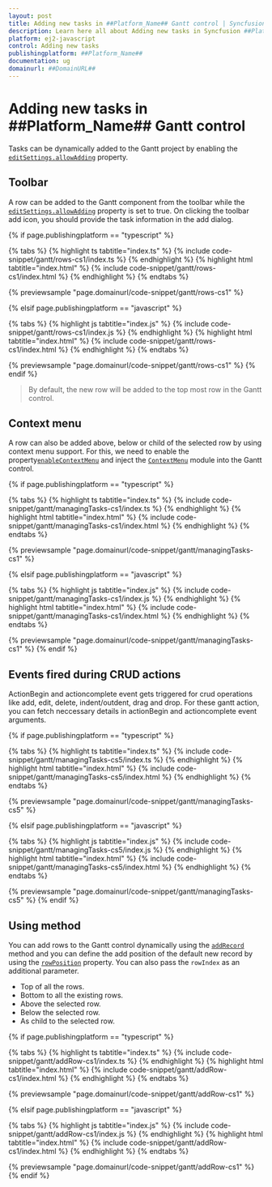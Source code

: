 ```yaml
---
layout: post
title: Adding new tasks in ##Platform_Name## Gantt control | Syncfusion
description: Learn here all about Adding new tasks in Syncfusion ##Platform_Name## Gantt control of Syncfusion Essential JS 2 and more.
platform: ej2-javascript
control: Adding new tasks 
publishingplatform: ##Platform_Name##
documentation: ug
domainurl: ##DomainURL##
---
```


# Adding new tasks in ##Platform_Name## Gantt control

Tasks can be dynamically added to the Gantt project by enabling the [`editSettings.allowAdding`](../../api/gantt/editSettings/#allowadding) property.

## Toolbar

A row can be added to the Gantt component from the toolbar while the [`editSettings.allowAdding`](../../api/gantt/editSettings/#allowadding) property is set to true. On clicking the toolbar add icon, you should provide the task information in the add dialog.

{% if page.publishingplatform == "typescript" %}

 {% tabs %}
{% highlight ts tabtitle="index.ts" %}
{% include code-snippet/gantt/rows-cs1/index.ts %}
{% endhighlight %}
{% highlight html tabtitle="index.html" %}
{% include code-snippet/gantt/rows-cs1/index.html %}
{% endhighlight %}
{% endtabs %}
        
{% previewsample "page.domainurl/code-snippet/gantt/rows-cs1" %}

{% elsif page.publishingplatform == "javascript" %}

{% tabs %}
{% highlight js tabtitle="index.js" %}
{% include code-snippet/gantt/rows-cs1/index.js %}
{% endhighlight %}
{% highlight html tabtitle="index.html" %}
{% include code-snippet/gantt/rows-cs1/index.html %}
{% endhighlight %}
{% endtabs %}

{% previewsample "page.domainurl/code-snippet/gantt/rows-cs1" %}
{% endif %}

> By default, the new row will be added to the top most row in the Gantt control.

## Context menu

A row can also be added above, below or child of the selected row by using context menu support. For this, we need to enable the property[`enableContextMenu`](../../api/gantt/#enablecontextmenu) and inject the [`ContextMenu`](../../api/gantt/#contextmodule) module into the Gantt control.

{% if page.publishingplatform == "typescript" %}

 {% tabs %}
{% highlight ts tabtitle="index.ts" %}
{% include code-snippet/gantt/managingTasks-cs1/index.ts %}
{% endhighlight %}
{% highlight html tabtitle="index.html" %}
{% include code-snippet/gantt/managingTasks-cs1/index.html %}
{% endhighlight %}
{% endtabs %}
        
{% previewsample "page.domainurl/code-snippet/gantt/managingTasks-cs1" %}

{% elsif page.publishingplatform == "javascript" %}

{% tabs %}
{% highlight js tabtitle="index.js" %}
{% include code-snippet/gantt/managingTasks-cs1/index.js %}
{% endhighlight %}
{% highlight html tabtitle="index.html" %}
{% include code-snippet/gantt/managingTasks-cs1/index.html %}
{% endhighlight %}
{% endtabs %}

{% previewsample "page.domainurl/code-snippet/gantt/managingTasks-cs1" %}
{% endif %}

## Events fired during CRUD actions

ActionBegin and actioncomplete event gets triggered for crud operations like add, edit, delete, indent/outdent, drag and drop. For these gantt action, you can fetch neccessary details in actionBegin and actioncomplete event arguments.

{% if page.publishingplatform == "typescript" %}

 {% tabs %}
{% highlight ts tabtitle="index.ts" %}
{% include code-snippet/gantt/managingTasks-cs5/index.ts %}
{% endhighlight %}
{% highlight html tabtitle="index.html" %}
{% include code-snippet/gantt/managingTasks-cs5/index.html %}
{% endhighlight %}
{% endtabs %}
        
{% previewsample "page.domainurl/code-snippet/gantt/managingTasks-cs5" %}

{% elsif page.publishingplatform == "javascript" %}

{% tabs %}
{% highlight js tabtitle="index.js" %}
{% include code-snippet/gantt/managingTasks-cs5/index.js %}
{% endhighlight %}
{% highlight html tabtitle="index.html" %}
{% include code-snippet/gantt/managingTasks-cs5/index.html %}
{% endhighlight %}
{% endtabs %}

{% previewsample "page.domainurl/code-snippet/gantt/managingTasks-cs5" %}
{% endif %}

## Using method

You can add rows to the Gantt control dynamically using the [`addRecord`](../../api/gantt/#addrecord) method and you can define the add position of the default new record by using the [`rowPosition`](../../api/gantt/rowPosition/) property. You can also pass the `rowIndex` as an additional parameter.

* Top of all the rows.
* Bottom to all the existing rows.
* Above the selected row.
* Below the selected row.
* As child to the selected row.

{% if page.publishingplatform == "typescript" %}

 {% tabs %}
{% highlight ts tabtitle="index.ts" %}
{% include code-snippet/gantt/addRow-cs1/index.ts %}
{% endhighlight %}
{% highlight html tabtitle="index.html" %}
{% include code-snippet/gantt/addRow-cs1/index.html %}
{% endhighlight %}
{% endtabs %}
        
{% previewsample "page.domainurl/code-snippet/gantt/addRow-cs1" %}

{% elsif page.publishingplatform == "javascript" %}

{% tabs %}
{% highlight js tabtitle="index.js" %}
{% include code-snippet/gantt/addRow-cs1/index.js %}
{% endhighlight %}
{% highlight html tabtitle="index.html" %}
{% include code-snippet/gantt/addRow-cs1/index.html %}
{% endhighlight %}
{% endtabs %}

{% previewsample "page.domainurl/code-snippet/gantt/addRow-cs1" %}
{% endif %}